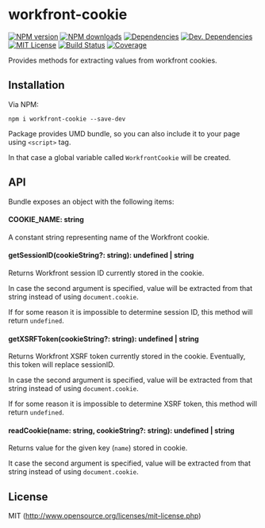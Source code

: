 # workfront-cookie

[![NPM version][npm-version-image]][npm-url] [![NPM downloads][npm-downloads-image]][npm-url] [![Dependencies][deps-image]][deps-url] [![Dev. Dependencies][dev-deps-image]][dev-deps-url] [![MIT License][license-image]][license-url] [![Build Status][travis-image]][travis-url] [![Coverage][codecov-image]][codecov-url]

Provides methods for extracting values from workfront cookies.

## Installation

Via NPM:

`npm i workfront-cookie --save-dev`

Package provides UMD bundle, so you can also include it to your page using `<script>` tag.

In that case a global variable called `WorkfrontCookie` will be created.

## API

Bundle exposes an object with the following items:

#### COOKIE_NAME: string

A constant string representing name of the Workfront cookie.

#### getSessionID(cookieString?: string): undefined | string

Returns Workfront session ID currently stored in the cookie.

In case the second argument is specified, value will be extracted from that string instead of using `document.cookie`.

If for some reason it is impossible to determine session ID, this method will return `undefined`.

#### getXSRFToken(cookieString?: string): undefined | string

Returns Workfront XSRF token currently stored in the cookie. Eventually, this token will replace sessionID.

In case the second argument is specified, value will be extracted from that string instead of using `document.cookie`.

If for some reason it is impossible to determine XSRF token, this method will return `undefined`.

#### readCookie(name: string, cookieString?: string): undefined | string

Returns value for the given key (`name`) stored in cookie.

It case the second argument is specified, value will be extracted from that string instead of using `document.cookie`.

## License

MIT (http://www.opensource.org/licenses/mit-license.php)

[deps-image]: https://img.shields.io/david/Workfront/workfront-cookie.svg
[deps-url]: https://david-dm.org/Workfront/workfront-cookie
[dev-deps-image]: https://img.shields.io/david/dev/Workfront/workfront-cookie.svg
[dev-deps-url]: https://david-dm.org/Workfront/workfront-cookie#info=devDependencies
[license-image]: http://img.shields.io/badge/license-MIT-blue.svg?style=flat
[license-url]: LICENSE
[npm-url]: https://www.npmjs.org/package/workfront-cookie
[npm-version-image]: https://img.shields.io/npm/v/workfront-cookie.svg?style=flat
[npm-downloads-image]: https://img.shields.io/npm/dm/workfront-cookie.svg?style=flat
[travis-url]: https://travis-ci.org/Workfront/workfront-cookie
[travis-image]: https://img.shields.io/travis/Workfront/workfront-cookie.svg?style=flat
[codecov-url]: https://codecov.io/gh/Workfront/workfront-cookie
[codecov-image]: https://img.shields.io/codecov/c/github/Workfront/workfront-cookie.svg
